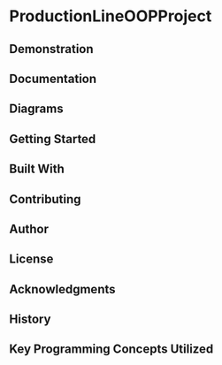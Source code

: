 # ProductionLineOOPProject
## Demonstration
## Documentation
## Diagrams
## Getting Started
## Built With
## Contributing
## Author
## License
## Acknowledgments
## History
## Key Programming Concepts Utilized
